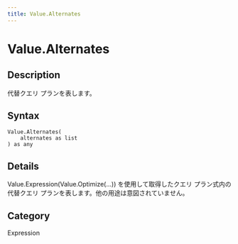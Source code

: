 ```yaml
---
title: Value.Alternates
---
```


# Value.Alternates


## Description

代替クエリ プランを表します。


## Syntax

```powerquery
Value.Alternates(
    alternates as list
) as any
```


## Details

Value.Expression(Value.Optimize(...)) を使用して取得したクエリ プラン式内の代替クエリ プランを表します。他の用途は意図されていません。



## Category
Expression
